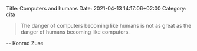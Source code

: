 Title: Computers and humans
Date: 2021-04-13 14:17:06+02:00
Category: cita

> The danger of computers becoming like humans is not as great as the danger of humans becoming like computers.

-- Konrad Zuse



